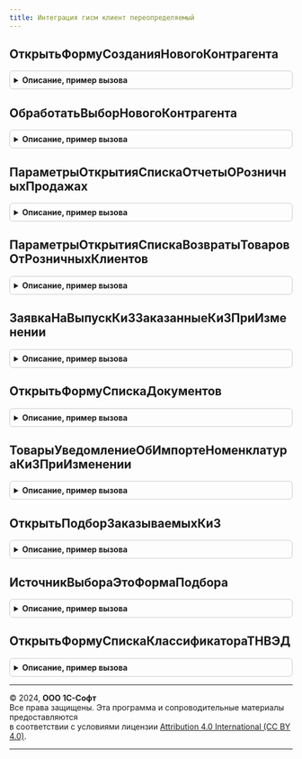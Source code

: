 ```yaml
---
title: Интеграция гисм клиент переопределяемый
---
```



## ОткрытьФормуСозданияНовогоКонтрагента
<details style="margin: 1em 0; padding: 0.5em; border: 1px solid #ccc; border-radius: 6px;">

<summary style="font-weight: bold; cursor: pointer;">Описание, пример вызова</summary>

```bsl

// Открывает форму создания нового контрагента
//
// Параметры:
//  ДанныеКонтрагента - Структура - Содержит поля для заполнения данных нового контрагента.
//  Форма             - ФормаКлиентскогоПриложения - форма-владелец.
Процедура ОткрытьФормуСозданияНовогоКонтрагента(ДанныеКонтрагента, Форма) Экспорт
```

Пример вызова
```bsl
ИнтеграцияГИСМКлиентПереопределяемый.ОткрытьФормуСозданияНовогоКонтрагента(ДанныеКонтрагента, Форма) 
```
</details>

## ОбработатьВыборНовогоКонтрагента
<details style="margin: 1em 0; padding: 0.5em; border: 1px solid #ccc; border-radius: 6px;">

<summary style="font-weight: bold; cursor: pointer;">Описание, пример вызова</summary>

```bsl

// Обработчик выбора нового контрагента
//
// Параметры:
//  ВыбранноеЗначение - Стандартный параметр обработчика формы ОбработкаВыбора
//  ИсточникВыбора    - Стандартный параметр обработчика формы ОбработкаВыбора
//  Объект            - ДокументОбъект - Документ, в форме которого обрабатывается выбор.
Процедура ОбработатьВыборНовогоКонтрагента(ВыбранноеЗначение, ИсточникВыбора, Объект) Экспорт
```

Пример вызова
```bsl
ИнтеграцияГИСМКлиентПереопределяемый.ОбработатьВыборНовогоКонтрагента(ВыбранноеЗначение, ИсточникВыбора, Объект) 
```
</details>

## ПараметрыОткрытияСпискаОтчетыОРозничныхПродажах
<details style="margin: 1em 0; padding: 0.5em; border: 1px solid #ccc; border-radius: 6px;">

<summary style="font-weight: bold; cursor: pointer;">Описание, пример вызова</summary>

```bsl

// Возвращает через параметр структуру параметров, необходимых для передачи в форму списка документов
// Отчеты о розничных продажах.
//
// Параметры:
//  Параметры - Структура - поля структуры
//   * ИмяФормы - Полный путь к форме списка отчетов о розничных продажах
//   * ОткрытьРаспоряжения - Булево, нужно ли открывать закладку Распоряжения на форме, если есть
//   * ИмяПоляОтветственный - Имя реквизита формы, соответствующего фильтру по ответственному
//   * ИмяПоляОрганизация - Имя реквизита формы, соответствующего фильтру по организации.
Процедура ПараметрыОткрытияСпискаОтчетыОРозничныхПродажах(Параметры) Экспорт
```

Пример вызова
```bsl
ИнтеграцияГИСМКлиентПереопределяемый.ПараметрыОткрытияСпискаОтчетыОРозничныхПродажах(Параметры) 
```
</details>

## ПараметрыОткрытияСпискаВозвратыТоваровОтРозничныхКлиентов
<details style="margin: 1em 0; padding: 0.5em; border: 1px solid #ccc; border-radius: 6px;">

<summary style="font-weight: bold; cursor: pointer;">Описание, пример вызова</summary>

```bsl

// Возвращает через параметр структуру параметров, необходимых для передачи в форму списка документов
// Возвраты товаров от розничных клиентов.
//
// Параметры:
//   Параметры - Структура - поля структуры
//    * ИмяФормы - Полный путь к форме списка отчетов о розничных продажах
//    * ДальнейшееДействиеГИСМ - ПредопределенноеЗначение("Перечисление.ДальнейшиеДействияПоВзаимодействиюГИСМ.ПередайтеДанные")
//    * ОткрытьРаспоряжения - Булево, нужно ли открывать закладку Распоряжения на форме, если есть
//    * ИмяПоляОтветственный - Имя реквизита формы, соответствующего фильтру по ответственному
//    * ИмяПоляОрганизация - Имя реквизита формы, соответствующего фильтру по организации.
Процедура ПараметрыОткрытияСпискаВозвратыТоваровОтРозничныхКлиентов(Параметры) Экспорт
```

Пример вызова
```bsl
ИнтеграцияГИСМКлиентПереопределяемый.ПараметрыОткрытияСпискаВозвратыТоваровОтРозничныхКлиентов(Параметры) 
```
</details>

## ЗаявкаНаВыпускКиЗЗаказанныеКиЗПриИзменении
<details style="margin: 1em 0; padding: 0.5em; border: 1px solid #ccc; border-radius: 6px;">

<summary style="font-weight: bold; cursor: pointer;">Описание, пример вызова</summary>

```bsl

// Обработчик ПриИзменении таблицы ЗаказанныеКиЗ документа ЗаявкаНаВыпускКиЗ
//
// Параметры:
//  Форма                 - ФормаКлиентскогоПриложения - Форма документа ЗаявкаНаВыпускКиЗ
//  КэшированныеЗначения  - Структура -  используется механизмом обработки изменения реквизитов ТЧ
//  Элемент               - Стандартный параметр обработчика таблицы формы ПриИзменении.
Процедура ЗаявкаНаВыпускКиЗЗаказанныеКиЗПриИзменении(Форма, КэшированныеЗначения, Элемент) Экспорт
```

Пример вызова
```bsl
ИнтеграцияГИСМКлиентПереопределяемый.ЗаявкаНаВыпускКиЗЗаказанныеКиЗПриИзменении(Форма, КэшированныеЗначения, Элемент) 
```
</details>

## ОткрытьФормуСпискаДокументов
<details style="margin: 1em 0; padding: 0.5em; border: 1px solid #ccc; border-radius: 6px;">

<summary style="font-weight: bold; cursor: pointer;">Описание, пример вызова</summary>

```bsl

// Предоставляет возможность открыть произвольную форму, в которой выведен список документов.
//
// Параметры:
//  СписокДокументов - СписокЗначений - Список документов, которые необходимо показать в форме
//  Заголовок        - Строка - Заголовок формы.
Процедура ОткрытьФормуСпискаДокументов(СписокДокументов, Заголовок) Экспорт
```

Пример вызова
```bsl
ИнтеграцияГИСМКлиентПереопределяемый.ОткрытьФормуСпискаДокументов(СписокДокументов, Заголовок) 
```
</details>

## ТоварыУведомлениеОбИмпортеНоменклатураКиЗПриИзменении
<details style="margin: 1em 0; padding: 0.5em; border: 1px solid #ccc; border-radius: 6px;">

<summary style="font-weight: bold; cursor: pointer;">Описание, пример вызова</summary>

```bsl

// Обработчик ПриИзменении поля НоменклатураКиЗ таблицы Товары
//
// Параметры:
//   ТекущаяСтрока - ДанныеФормыЭлементКоллекции - Текущие данные таблицы, в которой изменяется поле
//   КэшированныеЗначения - Структура -  используется механизмом обработки изменения реквизитов ТЧ.
//
Процедура ТоварыУведомлениеОбИмпортеНоменклатураКиЗПриИзменении(ТекущаяСтрока, КэшированныеЗначения) Экспорт
```

Пример вызова
```bsl
ИнтеграцияГИСМКлиентПереопределяемый.ТоварыУведомлениеОбИмпортеНоменклатураКиЗПриИзменении(ТекущаяСтрока, КэшированныеЗначения) 
```
</details>

## ОткрытьПодборЗаказываемыхКиЗ
<details style="margin: 1em 0; padding: 0.5em; border: 1px solid #ccc; border-radius: 6px;">

<summary style="font-weight: bold; cursor: pointer;">Описание, пример вызова</summary>

```bsl

// Открывает форму подбора номенклатуры КиЗ
//
// Параметры:
//  Форма - ФормаКлиентскогоПриложения - Владелец открываемой формы.
Процедура ОткрытьПодборЗаказываемыхКиЗ(Форма) Экспорт
```

Пример вызова
```bsl
ИнтеграцияГИСМКлиентПереопределяемый.ОткрытьПодборЗаказываемыхКиЗ(Форма) 
```
</details>

## ИсточникВыбораЭтоФормаПодбора
<details style="margin: 1em 0; padding: 0.5em; border: 1px solid #ccc; border-radius: 6px;">

<summary style="font-weight: bold; cursor: pointer;">Описание, пример вызова</summary>

```bsl

// Проверяет, что форма является формой подбора товаров в документ
// Используется в обработчике формы ОбработкаВыбора.
//
// Параметры:
//  ИсточникВыбора - Строка - имя формы источника выбора.
//  Результат      - Булево - Истина, если форма является формой подбора.
Процедура ИсточникВыбораЭтоФормаПодбора(ИсточникВыбора, Результат) Экспорт
```

Пример вызова
```bsl
ИнтеграцияГИСМКлиентПереопределяемый.ИсточникВыбораЭтоФормаПодбора(ИсточникВыбора, Результат) 
```
</details>

## ОткрытьФормуСпискаКлассификатораТНВЭД
<details style="margin: 1em 0; padding: 0.5em; border: 1px solid #ccc; border-radius: 6px;">

<summary style="font-weight: bold; cursor: pointer;">Описание, пример вызова</summary>

```bsl

// Открывает форму списка классификатора ТНВЭД.
//
Процедура ОткрытьФормуСпискаКлассификатораТНВЭД(ВладелецФормы) Экспорт
```

Пример вызова
```bsl
ИнтеграцияГИСМКлиентПереопределяемый.ОткрытьФормуСпискаКлассификатораТНВЭД(ВладелецФормы) 
```
</details>

---

© 2024, **ООО 1С-Софт**  
Все права защищены. Эта программа и сопроводительные материалы предоставляются  
в соответствии с условиями лицензии [Attribution 4.0 International (CC BY 4.0)](https://creativecommons.org/licenses/by/4.0/legalcode).

---
